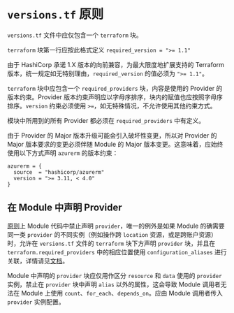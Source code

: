 # `versions.tf` 原则

`versions.tf` 文件中应仅包含一个 `terraform` 块。

`terraform` 块第一行应按此格式定义 `required_version = ">= 1.1"`

由于 HashiCorp 承诺 1.X 版本的向前兼容，为最大限度地扩展支持的 Terraform 版本，统一规定如无特别理由，`required_version` 的值必须为 `">= 1.1"`。

`terraform` 块中应包含一个 `required_providers` 块，内容是使用的 Provider 的版本约束。Provider 版本约束声明应以字母序排序，块内的赋值也应按照字母序排序。`version` 约束必须使用 `>=`，如无特殊情况，不允许使用其他约束方式。

模块中所用到的所有 Provider 都必须在 `required_providers` 中有定义。

由于 Provider 的 Major 版本升级可能会引入破坏性变更，所以对 Provider 的 Major 版本要求的变更必须伴随 Module 的 Major 版本变更。这意味着，应始终使用以下方式声明 `azurerm` 的版本约束：

```hcl
azurerm = {
  source  = "hashicorp/azurerm"
  version = ">= 3.11, < 4.0"
}
```

## 在 Module 中声明 Provider

[原则](https://www.terraform.io/docs/language/modules/develop/providers.html)上 Module 代码中禁止声明 `provider`，唯一的例外是如果 Module 的确需要同一类 `provider` 的不同实例（例如操作跨 `location` 资源，或是跨账户资源）时，允许在 `versions.tf` 文件的 `terraform` 块下方声明 `provider` 块，并且在 `terraform.required_providers` 中的相应位置使用 `configuration_aliases` 进行关联，详情请见[文档](https://www.terraform.io/docs/language/providers/configuration.html#alias-multiple-provider-configurations)。

Module 中声明的 `provider` 块应仅用作区分 `resource` 和 `data` 使用的 `provider` 实例，禁止在 `provider` 块中声明 `alias` 以外的属性，这会导致 Module 调用者无法在 Module 上使用 `count`、`for_each`、`depends_on`。应由 Module 调用者传入 `provider` 实例配置。
